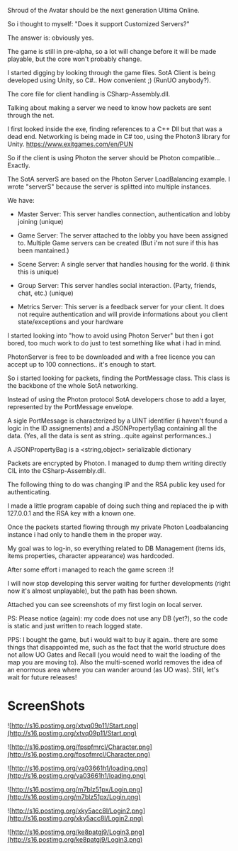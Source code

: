 Shroud of the Avatar should be the next generation Ultima Online.

So i thought to myself: "Does it support Customized Servers?"

The answer is: obviously yes.

The game is still in pre-alpha, so a lot will change before it will be made playable, but the core won't probably change.

I started digging by looking through the game files.
SotA Client is being developed using Unity, so C#..
How convenient ;) (RunUO anybody?).

The core file for client handling is CSharp-Assembly.dll.

Talking about making a server we need to know how packets are sent through the net.

I first looked inside the exe, finding references to a C++ Dll but that was a dead end.
Networking is being made in C# too, using the Photon3 library for Unity.
https://www.exitgames.com/en/PUN

So if the client is using Photon the server should be Photon compatible...
Exactly.

The SotA serverS are based on the Photon Server LoadBalancing example.
I wrote "serverS" because the server is splitted into multiple instances.

We have:
- Master Server: This server handles connection, authentication and lobby joining (unique)

- Game Server: The server attached to the lobby you have been assigned to. Multiple Game servers can be created (But i'm not sure if this has been mantained.)

- Scene Server: A single server that handles housing for the world. (i think this is unique)

- Group Server: This server handles social interaction. (Party, friends, chat, etc.) (unique)

- Metrics Server: This server is a feedback server for your client. It does not require authentication and will provide informations about you client state/exceptions and your hardware

I started looking into "how to avoid using Photon Server" but then i got bored, too much work to do just to test something like what i had in mind.

PhotonServer is free to be downloaded and with a free licence you can accept up to 100 connections..
it's enough to start.

So i started looking for packets, finding the PortMessage class.
This class is the backbone of the whole SotA networking.

Instead of using the Photon protocol SotA developers chose to add a layer, represented by the PortMessage envelope.

A sigle PortMessage is characterized by a UINT identifier (i haven't found a logic in the ID assignements) and a JSONPropertyBag containing all the data. (Yes, all the data is sent as string...quite against performances..)

A JSONPropertyBag is a <string,object> serializable dictionary

Packets are encrypted by Photon.
I managed to dump them writing directly CIL into the CSharp-Assembly.dll.

The following thing to do was changing IP and the RSA public key used for authenticating.

I made a little program capable of doing such thing and replaced the ip with 127.0.0.1 and the RSA key with a known one.

Once the packets started flowing through my private Photon Loadbalancing instance i had only to handle them in the proper way.

My goal was to log-in, so everything related to DB Management (items ids, items properties, character appearance) was hardcoded.

After some effort i managed to reach the game screen :)!

I will now stop developing this server waiting for further developments (right now it's almost unplayable), but the path has been shown.

Attached you can see screenshots of my first login on local server.

PS: Please notice (again): my code does not use any DB (yet?), so the code is static and just written to reach logged state.

PPS: I bought the game, but i would wait to buy it again.. there are some things that disappointed me, such as the fact that the world structure does not allow UO Gates and Recall (you would need to wait the loading of the map you are moving to). Also the multi-scened world removes the idea of an enormous area where you can wander around (as UO was). Still, let's wait for future releases!

# ScreenShots #

![http://s16.postimg.org/xtvq09p11/Start.png](http://s16.postimg.org/xtvq09p11/Start.png)

![http://s16.postimg.org/fpspfmrcl/Character.png](http://s16.postimg.org/fpspfmrcl/Character.png)

![http://s16.postimg.org/va03661h1/loading.png](http://s16.postimg.org/va03661h1/loading.png)

![http://s16.postimg.org/m7blz51px/Login.png](http://s16.postimg.org/m7blz51px/Login.png)

![http://s16.postimg.org/xky5acc8l/Login2.png](http://s16.postimg.org/xky5acc8l/Login2.png)

![http://s16.postimg.org/ke8patgj9/Login3.png](http://s16.postimg.org/ke8patgj9/Login3.png)